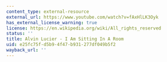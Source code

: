 ```yaml
---
content_type: external-resource
external_url: https://www.youtube.com/watch?v=fAxHlLK3Oyk
has_external_license_warning: true
license: https://en.wikipedia.org/wiki/All_rights_reserved
status: ''
title: Alvin Lucier - I Am Sitting In A Room
uid: e25fc75f-d5b9-4f47-b931-277df049b5f2
wayback_url: ''
---
```

